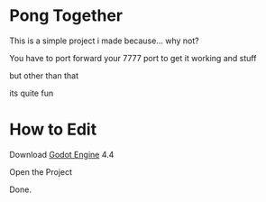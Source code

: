 # Pong Together

This is a simple project i made because... why not?

You have to port forward your 7777 port to get it working and stuff

but other than that

its quite fun

# How to Edit

Download [Godot Engine](https://godotengine.org) 4.4

Open the Project

Done.
